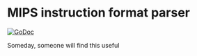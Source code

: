 # MIPS instruction format parser

[![GoDoc](https://godoc.org/github.com/t94j0/go-mips-instruction-format?status.svg)](https://godoc.org/github.com/t94j0/go-mips-instruction-format)

Someday, someone will find this useful
